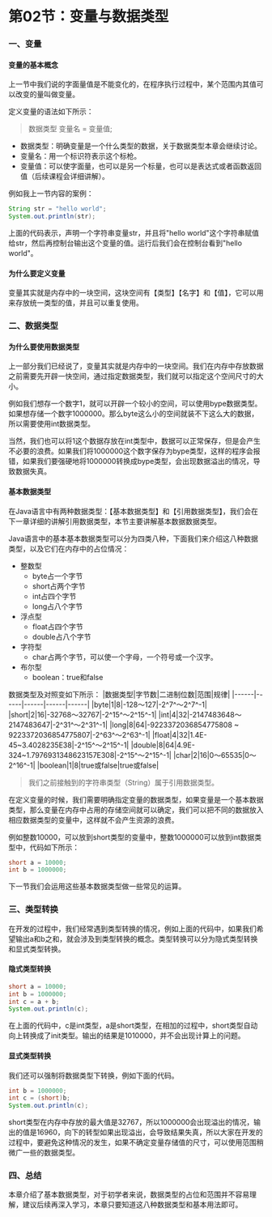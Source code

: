 # 第02节：变量与数据类型

### 一、变量

#### 变量的基本概念

上一节中我们说的字面量值是不能变化的，在程序执行过程中，某个范围内其值可以改变的量叫做变量。

定义变量的语法如下所示：

> 数据类型 变量名 = 变量值;

* 数据类型：明确变量是一个什么类型的数据，关于数据类型本章会继续讨论。
* 变量名：用一个标识符表示这个标枪。
* 变量值：可以使字面量，也可以是另一个标量，也可以是表达式或者函数返回值（后续课程会详细讲解）。

例如我上一节内容的案例：

``` java
String str = "hello world";
System.out.println(str);
```

上面的代码表示，声明一个字符串变量str，并且将"hello world"这个字符串赋值给str，然后再控制台输出这个变量的值。运行后我们会在控制台看到"hello world"。

#### 为什么要定义变量

变量其实就是内存中的一块空间，这块空间有【类型】【名字】和【值】，它可以用来存放统一类型的值，并且可以重复使用。

### 二、数据类型

#### 为什么要使用数据类型

上一部分我们已经说了，变量其实就是内存中的一块空间。我们在内存中存放数据之前需要先开辟一快空间，通过指定数据类型，我们就可以指定这个空间尺寸的大小。

例如我们想存一个数字1，就可以开辟一个较小的空间，可以使用bype数据类型。如果想存储一个数字1000000。那么byte这么小的空间就装不下这么大的数据，所以需要使用int数据类型。

当然，我们也可以将1这个数据存放在int类型中，数据可以正常保存，但是会产生不必要的浪费。如果我们将1000000这个数字保存为bype类型，这样的程序会报错，如果我们要强硬地将1000000转换成bype类型，会出现数据溢出的情况，导致数据失真。

#### 基本数据类型

在Java语言中有两种数据类型：【基本数据类型】和【引用数据类型】，我们会在下一章详细的讲解引用数据类型，本节主要讲解基本数据数据类型。

Java语言中的基本基本数据类型可以分为四类八种，下面我们来介绍这八种数据类型，以及它们在内存中的占位情况：

* 整数型
  * byte占一个字节
  * short占两个字节
  * int占四个字节
  * long占八个字节
* 浮点型
  * float占四个字节
  * double占八个字节
* 字符型
  * char占两个字节，可以使一个字母，一个符号或一个汉字。
* 布尔型
  * boolean：true和false

数据类型及对照变如下所示：
|数据类型|字节数|二进制位数|范围|规律|
|------|------|------|------|------|
|byte|1|8|-128～127|-2^7^～2^7^-1|
|short|2|16|-32768～32767|-2^15^～2^15^-1|
|int|4|32|-2147483648～2147483647|-2^31^～2^31^-1|
|long|8|64|-9223372036854775808 ~ 9223372036854775807|-2^63^～2^63^-1|
|float|4|32|1.4E-45~3.4028235E38|-2^15^～2^15^-1|
|double|8|64|4.9E-324~1.7976931348623157E308|-2^15^～2^15^-1|
|char|2|16|0～65535|0～2^16^-1|
|boolean|1|8|true或false|true或false|

> 我们之前接触到的字符串类型（String）属于引用数据类型。

在定义变量的时候，我们需要明确指定变量的数据类型，如果变量是一个基本数据类型，那么变量在内存中占用的存储空间就可以确定，我们可以把不同的数据放入相应数据类型的变量中，这样就不会产生资源的浪费。

例如整数10000，可以放到short类型的变量中，整数1000000可以放到int数据类型中，代码如下所示：

``` java
short a = 10000;
int b = 1000000;
```

下一节我们会运用这些基本数据类型做一些常见的运算。

### 三、类型转换

在开发的过程中，我们经常遇到类型转换的情况，例如上面的代码中，如果我们希望输出a和b之和，就会涉及到类型转换的概念。类型转换可以分为隐式类型转换和显式类型转换。

#### 隐式类型转换

``` java
short a = 10000;
int b = 1000000;
int c = a + b;
System.out.println(c);
```

在上面的代码中，c是int类型，a是short类型，在相加的过程中，short类型自动向上转换成了init类型。输出的结果是1010000，并不会出现计算上的问题。

#### 显式类型转换

我们还可以强制将数据类型下转换，例如下面的代码。

``` java
int b = 1000000;
int c = (short)b;
System.out.println(c);
```

short类型在内存中存放的最大值是32767，所以1000000会出现溢出的情况，输出的值是16960，向下的转型如果出现溢出，会导致结果失真，所以大家在开发的过程中，要避免这种情况的发生，如果不确定变量存储值的尺寸，可以使用范围稍微广一些的数据类型。

### 四、总结

本章介绍了基本数据类型，对于初学者来说，数据类型的占位和范围并不容易理解，建议后续再深入学习，本章只要知道这八种数据类型和基本用法即可。